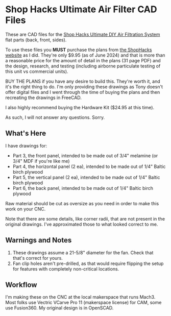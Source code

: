 # Shop Hacks Ultimate Air Filter CAD Files

These are CAD files for the [Shop Hacks Ultimate DIY Air Filtration System](https://www.shophacks.com/airfiltration.html) flat parts (back, front, sides).

To use these files you **MUST** purchase the plans from [the ShopHacks website](https://www.shophacks.com/airfiltration.html) as I did. They're only $9.95 (as of June 2024) and that is more than a reasonable price for the amount of detail in the plans (31 page PDF) and the design, research, and testing (including airborne particulate testing of this unit vs commercial units).

BUY THE PLANS if you have any desire to build this. They're worth it, and it's the right thing to do. I'm only providing these drawings as Tony doesn't offer digital files and I went through the time of buying the plans and then recreating the drawings in FreeCAD.

I also highly recommend buying the Hardware Kit ($24.95 at this time).

As such, I will not answer any questions. Sorry.

## What's Here

I have drawings for:

* Part 3, the front panel, intended to be made out of 3/4" melamine (or 3/4" MDF if you're like me)
* Part 4, the horizontal panel (2 ea), intended to be made out of 1/4" Baltic birch plywood
* Part 5, the vertical panel (2 ea), intended to be made out of 1/4" Baltic birch plywood
* Part 6, the back panel, intended to be made out of 1/4" Baltic birch plywood

Raw material should be cut as oversize as you need in order to make this work on your CNC.

Note that there are some details, like corner radii, that are not present in the original drawings. I've approximated those to what looked correct to me.

## Warnings and Notes

1. These drawings assume a 21-5/8" diameter for the fan. Check that that's correct for yours.
2. Fan clip holes aren't pre-drilled, as that would require flipping the setup for features with completely non-critical locations.

## Workflow

I'm making these on the CNC at the local makerspace that runs Mach3. Most folks use Vectric VCarve Pro 11 (makerspace license) for CAM, some use Fusion360. My original design is in OpenSCAD.